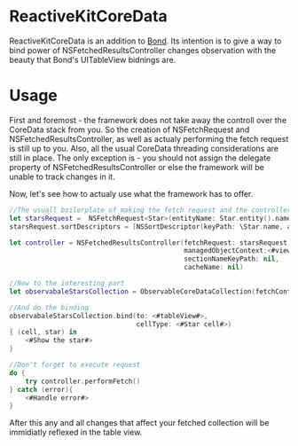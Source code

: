 # ReactiveKitCoreData

ReactiveKitCoreData is an addition to [Bond](https://github.com/DeclarativeHub/Bond). Its intention is to give a way to bind power of NSFetchedResultsController changes observation with the beauty that Bond's UITableView bidnings are.


# Usage

First and foremost - the framework does not take away the controll over the CoreData stack from you. So the creation of NSFetchRequest and NSFetchedResultsController, as well as actualy performing the fetch request is still up to you. Also, all the usual CoreData threading considerations are still in place. The only exception is - you should not assign the delegate property of NSFetchedResultsController or else the framework will be unable to track changes in it.

Now, let's see how to actualy use what the framework has to offer.

```swift
//The usuall boilerplate of making the fetch request and the controller
let starsRequest =  NSFetchRequest<Star>(entityName: Star.entity().name!)
starsRequest.sortDescriptors = [NSSortDescriptor(keyPath: \Star.name, ascending: true)] //Don't forget this or the runtime will not be happy

let controller = NSFetchedResultsController(fetchRequest: starsRequest,
                                            managedObjectContext:<#viewContext#>,  
                                            sectionNameKeyPath: nil,
                                            cacheName: nil) 

//Now to the interesting part
let observabaleStarsCollection = ObservableCoreDataCollection(fetchController : controller)

//And do the binding
observabaleStarsCollection.bind(to: <#tableView#>,
                                cellType: <#Star cell#>)
{ (cell, star) in
    <#Show the star#>
}

//Don't forget to execute request
do {
    try controller.performFetch()
} catch (error){
    <#Handle error#>
}
```
After this any and all changes that affect your fetched collection will be immidiatly reflexed in the table view.
